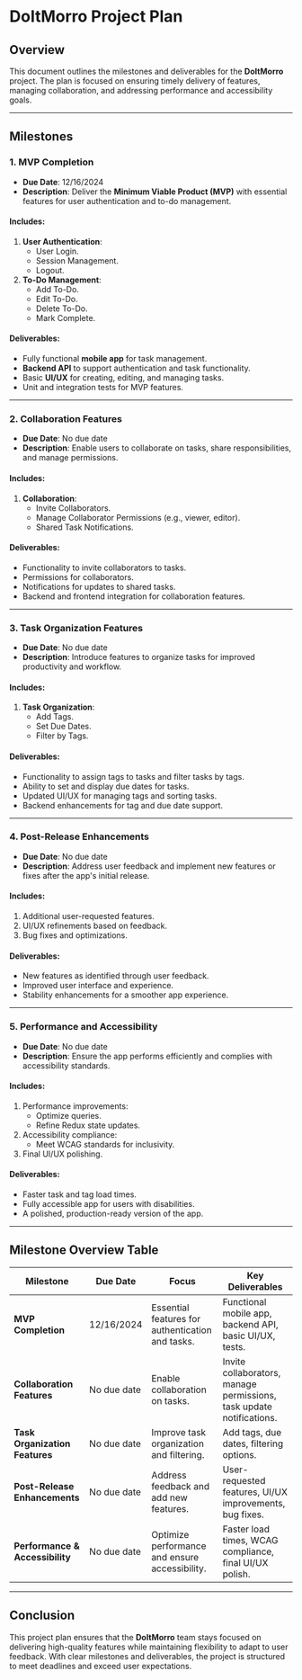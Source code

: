 
# DoItMorro Project Plan

## Overview
This document outlines the milestones and deliverables for the **DoItMorro** project. The plan is focused on ensuring timely delivery of features, managing collaboration, and addressing performance and accessibility goals.

---

## Milestones

### **1. MVP Completion**
- **Due Date**: 12/16/2024  
- **Description**: Deliver the **Minimum Viable Product (MVP)** with essential features for user authentication and to-do management.  

#### **Includes**:
1. **User Authentication**:
   - User Login.
   - Session Management.
   - Logout.
2. **To-Do Management**:
   - Add To-Do.
   - Edit To-Do.
   - Delete To-Do.
   - Mark Complete.

#### **Deliverables**:
- Fully functional **mobile app** for task management.
- **Backend API** to support authentication and task functionality.
- Basic **UI/UX** for creating, editing, and managing tasks.
- Unit and integration tests for MVP features.

---

### **2. Collaboration Features**
- **Due Date**: No due date  
- **Description**: Enable users to collaborate on tasks, share responsibilities, and manage permissions.  

#### **Includes**:
1. **Collaboration**:
   - Invite Collaborators.
   - Manage Collaborator Permissions (e.g., viewer, editor).
   - Shared Task Notifications.

#### **Deliverables**:
- Functionality to invite collaborators to tasks.
- Permissions for collaborators.
- Notifications for updates to shared tasks.
- Backend and frontend integration for collaboration features.

---

### **3. Task Organization Features**
- **Due Date**: No due date  
- **Description**: Introduce features to organize tasks for improved productivity and workflow.  

#### **Includes**:
1. **Task Organization**:
   - Add Tags.
   - Set Due Dates.
   - Filter by Tags.

#### **Deliverables**:
- Functionality to assign tags to tasks and filter tasks by tags.
- Ability to set and display due dates for tasks.
- Updated UI/UX for managing tags and sorting tasks.
- Backend enhancements for tag and due date support.

---

### **4. Post-Release Enhancements**
- **Due Date**: No due date  
- **Description**: Address user feedback and implement new features or fixes after the app's initial release.  

#### **Includes**:
1. Additional user-requested features.
2. UI/UX refinements based on feedback.
3. Bug fixes and optimizations.

#### **Deliverables**:
- New features as identified through user feedback.
- Improved user interface and experience.
- Stability enhancements for a smoother app experience.

---

### **5. Performance and Accessibility**
- **Due Date**: No due date  
- **Description**: Ensure the app performs efficiently and complies with accessibility standards.  

#### **Includes**:
1. Performance improvements:
   - Optimize queries.
   - Refine Redux state updates.
2. Accessibility compliance:
   - Meet WCAG standards for inclusivity.
3. Final UI/UX polishing.

#### **Deliverables**:
- Faster task and tag load times.
- Fully accessible app for users with disabilities.
- A polished, production-ready version of the app.

---

## Milestone Overview Table

| **Milestone**               | **Due Date**    | **Focus**                                           | **Key Deliverables**                                                                                  |
|-----------------------------|----------------|---------------------------------------------------|-----------------------------------------------------------------------------------------------------|
| **MVP Completion**          | 12/16/2024     | Essential features for authentication and tasks.  | Functional mobile app, backend API, basic UI/UX, tests.                                             |
| **Collaboration Features**  | No due date    | Enable collaboration on tasks.                   | Invite collaborators, manage permissions, task update notifications.                               |
| **Task Organization Features** | No due date    | Improve task organization and filtering.          | Add tags, due dates, filtering options.                                                             |
| **Post-Release Enhancements** | No due date    | Address feedback and add new features.            | User-requested features, UI/UX improvements, bug fixes.                                             |
| **Performance & Accessibility** | No due date    | Optimize performance and ensure accessibility.    | Faster load times, WCAG compliance, final UI/UX polish.                                             |

---

## Conclusion
This project plan ensures that the **DoItMorro** team stays focused on delivering high-quality features while maintaining flexibility to adapt to user feedback. With clear milestones and deliverables, the project is structured to meet deadlines and exceed user expectations.

